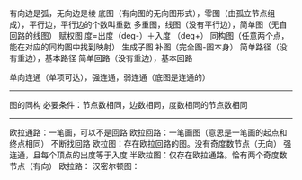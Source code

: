 有向边是弧，无向边是棱
底图（有向图的无向图形式），零图（由孤立节点组成），平行边，平行边的个数叫重数
多重图，线图（没有平行边），简单图（无自回路的线图）
赋权图
度=出度（deg-）＋入度 （deg+）
同构图（任意两个点，能在对应的同构图中找到映射）
生成子图
补图（完全图-图本身）
简单路径（没有重边），基本路径
简单回路（没有重边），基本回路

单向连通（单项可达），强连通，弱连通（底图是连通的）


---
图的同构
必要条件：节点数相同，边数相同，度数相同的节点数相同

---
欧拉通路：一笔画，可以不是回路
欧拉回路：一笔画图（意思是一笔画的起点和终点相同）  不断找回路
欧拉图：存在欧拉回路的图。没有奇度数节点（无向） 强连通，且每个顶点的出度等于入度
半欧拉图：仅存在欧拉通路。恰有两个奇度数节点（有向） 
欧拉路：
汉密尔顿图：